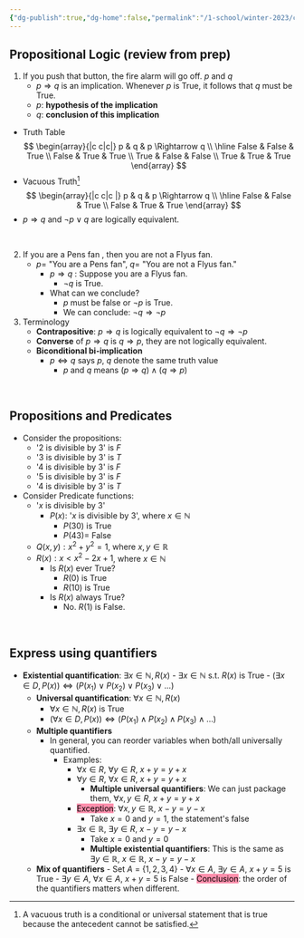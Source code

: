 ```yaml
---
{"dg-publish":true,"dg-home":false,"permalink":"/1-school/winter-2023/csc-165/lecture-notes/week-2-1-propositional-and-predicate-logic/","dgPassFrontmatter":true}
---
```



## Propositional Logic (review from prep)
1. If you push that button, the fire alarm will go off.  $p$ and $q$
	- $p \Rightarrow q$ is an implication. Whenever $p$ is True, it follows that $q$ must be True.
	- $p$: **hypothesis of the implication**
	- $q$: **conclusion of this implication**
- Truth Table
$$
\begin{array}{|c c|c|}
p & q & p \Rightarrow q \\
\hline 
False & False & True \\
False & True & True \\
True & False & False \\
True & True & True
\end{array}
$$
- Vacuous Truth[^1]
$$
\begin{array}{|c c|c |}
p & q & p \Rightarrow q \\
\hline 
False & False & True \\
False & True & True 
\end{array}
$$
- $p \Rightarrow q$ and $\neg p \lor q$ are logically equivalent.

&ensp;

2.  If you are a Pens fan , then you are not a Flyus fan.
	-  $p=$  "You are a Pens fan", $q=$  "You are not a Flyus fan."
		- $p \Rightarrow q$ : Suppose you are a Flyus fan. 
			-  $\neg q$ is True.
		- What can we conclude?
			- $p$ must be false or $\neg p$ is True.
			- We can conclude:  $\neg q \Rightarrow \neg p$
3. Terminology
	- **Contrapositive**: $p \Rightarrow q$ is logically equivalent to $\neg q \Rightarrow \neg p$ 
	- **Converse** of $p \Rightarrow q$ is $q \Rightarrow p$, they are not logically equivalent.
	- **Biconditional bi-implication**
		- $p \Leftrightarrow q$ says $p$, $q$ denote the same truth value
			- $p$ and $q$ means $(p \Rightarrow q) \land (q \Rightarrow p)$

&ensp;

## Propositions and Predicates
- Consider the propositions:
	- '$2$ is divisible by $3$' is $F$
	- '$3$ is divisible by $3$' is $T$
	- '$4$ is divisible by $3$' is $F$
	- '$5$ is divisible by $3$' is $F$
	- '$4$ is divisible by $3$' is $T$
- Consider Predicate functions:
	- '$x$ is divisible by $3$'
		- $P(x):$ '$x$ is divisible by $3$', where $x \in \mathbb{N}$
			- $P(30)$ is True
			- $P(43) =$ False 
	- $Q(x, y): x^2+y^2=1$, where $x, y \in \mathbb{R}$
	- $R(x): x<x^2-2x+1$, where $x \in \mathbb{N}$ 
		- Is $R(x)$ ever True?
			- $R(0)$ is True
			- $R(10)$ is True
		- Is $R(x)$ always True?
			- No. $R(1)$ is False.

&ensp;

## Express using quantifiers
-   **Existential quantification**: $\exists x \in \mathbb{N}, R(x)$
		- $\exists x \in \mathbb{N} \text{ s.t. } R(x)$ is True
		- $(\exists x \in D, P(x)) \Leftrightarrow (P(x_1) \lor P(x_2) \lor P(x_3) \lor \dots)$
	- **Universal quantification**: $\forall x \in \mathbb{N}, R(x)$
		- $\forall x \in \mathbb{N}, R(x)$ is True
		- $(\forall  x \in D, P(x)) \Leftrightarrow (P(x_1) \land  P(x_2) \land P(x_3) \land \dots)$
	- **Multiple quantifiers**
		- In general, you can reorder variables when both/all universally quantified.
			- Examples:
				- $\forall x \in R$,  $\forall y \in R$,   $x+y=y+x$ 
				-  $\forall y \in R$, $\forall x \in R$, $x+y=y+x$
					- **Multiple universal quantifiers**: We can just package them, $\forall x, y \in R$, $x+y=y+x$
				- <mark style="background: #FF5582A6;">Exception</mark>: $\forall x, y \in \mathbb{R}$, $x-y=y-x$
					- Take $x = 0$ and $y=1$, the statement's false
				- $\exists x \in \mathbb{R}$, $\exists y \in R$, $x-y=y-x$
					- Take $x=0$ and $y=0$
					- **Multiple existential quantifiers**: This is the same as $\exists y \in \mathbb{R}$, $x \in \mathbb{R}$, $x-y=y-x$
	- **Mix of quantifiers**
				-  $\text{Set }A$ = $\{1, 2, 3, 4\}$
					- $\forall x \in A$, $\exists y \in A$, $x+y=5$ is True
					- $\exists y \in A$, $\forall x \in A$, $x+y=5$ is False
			- <mark style="background: #FF5582A6;">Conclusion</mark>: the order of the quantifiers matters when different.



[^1]: A vacuous truth is a conditional or universal statement that is true because the antecedent cannot be satisfied.